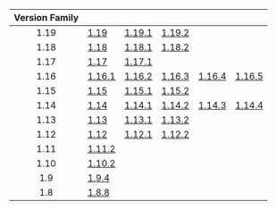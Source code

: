 | Version Family | | | | | |
|:---:|---|---|---|---|---|
| 1.19 | [1.19](https://github.com/BaldGang/spigot-build/releases/download/20221016/spigot-1.19.jar) | [1.19.1](https://github.com/BaldGang/spigot-build/releases/download/20221016/spigot-1.19.1.jar) | [1.19.2](https://github.com/BaldGang/spigot-build/releases/download/20221016/spigot-1.19.2.jar) | | |
| 1.18 | [1.18](https://github.com/BaldGang/spigot-build/releases/download/20221016/spigot-1.18.jar) | [1.18.1](https://github.com/BaldGang/spigot-build/releases/download/20221016/spigot-1.18.1.jar) | [1.18.2](https://github.com/BaldGang/spigot-build/releases/download/20221016/spigot-1.18.2.jar) | | |
| 1.17 | [1.17](https://github.com/BaldGang/spigot-build/releases/download/20221016/spigot-1.17.jar) | [1.17.1](https://github.com/BaldGang/spigot-build/releases/download/20221016/spigot-1.17.1.jar) | | | |
| 1.16 | [1.16.1](https://github.com/BaldGang/spigot-build/releases/download/20221016/spigot-1.16.1.jar) | [1.16.2](https://github.com/BaldGang/spigot-build/releases/download/20221016/spigot-1.16.2.jar) | [1.16.3](https://github.com/BaldGang/spigot-build/releases/download/20221016/spigot-1.16.3.jar) | [1.16.4](https://github.com/BaldGang/spigot-build/releases/download/20221016/spigot-1.16.4.jar) | [1.16.5](https://github.com/BaldGang/spigot-build/releases/download/20221016/spigot-1.16.5.jar) |
| 1.15 | [1.15](https://github.com/BaldGang/spigot-build/releases/download/20221016/spigot-1.15.jar) | [1.15.1](https://github.com/BaldGang/spigot-build/releases/download/20221016/spigot-1.15.1.jar) | [1.15.2](https://github.com/BaldGang/spigot-build/releases/download/20221016/spigot-1.15.2.jar) | | |
| 1.14 | [1.14](https://github.com/BaldGang/spigot-build/releases/download/20221016/spigot-1.14.jar) | [1.14.1](https://github.com/BaldGang/spigot-build/releases/download/20221016/spigot-1.14.1.jar) | [1.14.2](https://github.com/BaldGang/spigot-build/releases/download/20221016/spigot-1.14.2.jar) | [1.14.3](https://github.com/BaldGang/spigot-build/releases/download/20221016/spigot-1.14.3.jar) | [1.14.4](https://github.com/BaldGang/spigot-build/releases/download/20221016/spigot-1.14.4.jar) |
| 1.13 | [1.13](https://github.com/BaldGang/spigot-build/releases/download/20221016/spigot-1.13.jar) | [1.13.1](https://github.com/BaldGang/spigot-build/releases/download/20221016/spigot-1.13.1.jar) | [1.13.2](https://github.com/BaldGang/spigot-build/releases/download/20221016/spigot-1.13.2.jar) | | |
| 1.12 | [1.12](https://github.com/BaldGang/spigot-build/releases/download/20221016/spigot-1.12.jar) | [1.12.1](https://github.com/BaldGang/spigot-build/releases/download/20221016/spigot-1.12.1.jar) | [1.12.2](https://github.com/BaldGang/spigot-build/releases/download/20221016/spigot-1.12.2.jar) | | |
| 1.11 | [1.11.2](https://github.com/BaldGang/spigot-build/releases/download/20221016/spigot-1.11.2.jar) | | | | |
| 1.10 | [1.10.2](https://github.com/BaldGang/spigot-build/releases/download/20221016/spigot-1.10.2.jar) | | | | |
| 1.9 | [1.9.4](https://github.com/BaldGang/spigot-build/releases/download/20221016/spigot-1.9.4.jar) | | | | |
| 1.8 | [1.8.8](https://github.com/BaldGang/spigot-build/releases/download/20221016/spigot-1.8.8.jar) | | | | |
